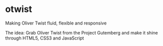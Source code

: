 # otwist
Making Oliver Twist fluid, flexible and responsive

The idea: Grab Oliver Twist from the Project Gutemberg and make it shine through HTML5, CSS3 and JavaScript
